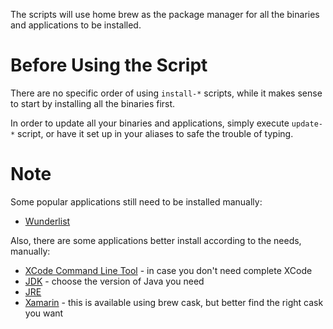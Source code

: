 The scripts will use home brew as the package manager for all the binaries and applications to be installed.

# Before Using the Script

There are no specific order of using `install-*` scripts, while it makes sense to start by installing all the binaries first.

In order to update all your binaries and applications, simply execute `update-*` script, or have it set up in your aliases to safe the trouble of typing.

# Note

Some popular applications still need to be installed manually:

- [Wunderlist](https://www.wunderlist.com/)

Also, there are some applications better install according to the needs, manually:

- [XCode Command Line Tool](https://developer.apple.com/xcode/downloads/) - in case you don't need complete XCode
- [JDK](http://www.oracle.com/technetwork/java/javase/downloads/jdk8-downloads-2133151.html) - choose the version of Java you need
- [JRE](http://www.oracle.com/technetwork/java/javase/downloads/jre8-downloads-2133155.html)
- [Xamarin](http://xamarin.com/platform) - this is available using brew cask, but better find the right cask you want

